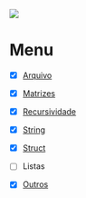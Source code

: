 ![](https://1.bp.blogspot.com/-P0bh1lX8pew/YMq4PvLW7sI/AAAAAAAAA9U/Cz7pEOpBYoMOON9MFEPyqH45g7HPP6RwwCLcBGAsYHQ/s2335/CLogo.png)

# Menu

- [x] [Arquivo](https://github.com/abalsantana/Linguagem-C/tree/main/Arquivo)

- [x] [Matrizes](https://github.com/abalsantana/Linguagem-C/tree/main/Matrizes)

- [x] [Recursividade](https://github.com/abalsantana/Linguagem-C/tree/main/Recursividade)

- [x] [String](https://github.com/abalsantana/Linguagem-C/tree/main/String)

- [x] [Struct](https://github.com/abalsantana/Linguagem-C/tree/main/Struct)

- [ ] Listas

- [x] [Outros](https://github.com/abalsantana/Linguagem-C/tree/main/Outros)


